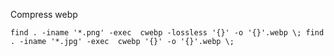 Compress webp

`find . -iname '*.png' -exec  cwebp -lossless '{}' -o '{}'.webp \;
find . -iname '*.jpg' -exec  cwebp '{}' -o '{}'.webp \;`